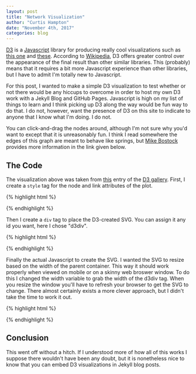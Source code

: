 ```yaml
---
layout: post
title: "Network Visualization"
author: "Curtis Hampton"
date: "November 4th, 2017"
categories: blog
---
```

<script src="//code.jquery.com/jquery.js"></script>
<style>

.node {
  stroke: #fff;
  stroke-width: 1.5px;
}

.link {
  stroke: #999;
  stroke-opacity: .6;
}

</style>

[D3](https://d3js.org/) is a [Javascript](https://www.javascript.com/) library for producing really cool visualizations such as [this one](http://www.r2d3.us/visual-intro-to-machine-learning-part-1/) and [these](https://github.com/mbostock/d3/wiki/Gallery). According to [Wikipedia](https://en.wikipedia.org/wiki/D3.js), D3 offers greater control over the appearance of the final result than other similar libraries. This (probably) means that it requires a bit more Javascript experience than other libraries, but I have to admit I'm totally new to Javascript.

For this post, I wanted to make a simple D3 visualization to test whether or not there would be any hiccups to overcome in order to host my own D3 work with a Jekyll Blog and GitHub Pages. Javascript is high on my list of things to learn and I think picking up D3 along the way would be fun way to do that. I do not, however, want the presence of D3 on this site to indicate to anyone that I know what I'm doing. I do not.

<div id='d3div'></div>

You can click-and-drag the nodes around, although I'm not sure why you'd want to except that it is unreasonably fun. I think I read somewhere the edges of this graph are meant to behave like springs, but [Mike Bostock](https://en.wikipedia.org/wiki/Mike_Bostock) provides more information in the link given below. 

## The Code

The visualization above was taken from [this](http://bl.ocks.org/mbostock/4062045) entry of the [D3 gallery](https://github.com/mbostock/d3/wiki/Gallery). First, I create a `style` tag for the node and link attributes of the plot.

{% highlight html %}
<style>

.node {
  stroke: #fff;
  stroke-width: 1.5px;
}

.link {
  stroke: #999;
  stroke-opacity: .6;
}

</style>
{% endhighlight %}

Then I create a `div` tag to place the D3-created SVG. You can assign it any id you want, here I chose "d3div".

{% highlight html %}
<div id='d3div'></div>
{% endhighlight %}

Finally the actual Javascript to create the SVG. I wanted the SVG to resize based on the width of the parent container. This way it should work properly when viewed on mobile or on a skinny web broswer window. To do this I changed the width variable to grab the width of the d3div tag. When you resize the window you'll have to refresh your browser to get the SVG to change. There almost certainly exists a more clever approach, but I didn't take the time to work it out.

{% highlight html %}

<script src="//d3js.org/d3.v3.min.js"></script>
<script>

var width = $("#d3div").width(),
    height = 500;

var color = d3.scale.category20();

var force = d3.layout.force()
    .charge(-120)
    .linkDistance(30)
    .size([width, height]);

var svg = d3.select("#d3div").append("svg")
    .attr("width", width)
    .attr("height", height);

d3.json("../../../../curtis.json", function(error, graph) {
  if (error) throw error;

  force
      .nodes(graph.nodes)
      .links(graph.links)
      .start();

  var link = svg.selectAll(".link")
      .data(graph.links)
    .enter().append("line")
      .attr("class", "link")
      .style("stroke-width", function(d) { return Math.sqrt(d.value); });

  var node = svg.selectAll(".node")
      .data(graph.nodes)
    .enter().append("circle")
      .attr("class", "node")
      .attr("r", 5)
      .style("fill", function(d) { return color(d.group); })
      .call(force.drag);

  node.append("title")
      .text(function(d) { return d.name; });

  force.on("tick", function() {
    link.attr("x1", function(d) { return d.source.x; })
        .attr("y1", function(d) { return d.source.y; })
        .attr("x2", function(d) { return d.target.x; })
        .attr("y2", function(d) { return d.target.y; });

    node.attr("cx", function(d) { return d.x; })
        .attr("cy", function(d) { return d.y; });
  });
});

</script>
{% endhighlight %}

<script src="//d3js.org/d3.v3.min.js"></script>
<script>

var width = $("#d3div").width(),
    height = 500;

var color = d3.scale.category20();

var force = d3.layout.force()
    .charge(-120)
    .linkDistance(30)
    .size([width, height]);

var svg = d3.select("#d3div").append("svg")
    .attr("width", width)
    .attr("height", height);

d3.json("../../../../scripts/miserables.json", function(error, graph) {
  if (error) throw error;

  force
      .nodes(graph.nodes)
      .links(graph.links)
      .start();

  var link = svg.selectAll(".link")
      .data(graph.links)
    .enter().append("line")
      .attr("class", "link")
      .style("stroke-width", function(d) { return Math.sqrt(d.value); });

  var node = svg.selectAll(".node")
      .data(graph.nodes)
    .enter().append("circle")
      .attr("class", "node")
      .attr("r", 5)
      .style("fill", function(d) { return color(d.group); })
      .call(force.drag);

  node.append("title")
      .text(function(d) { return d.name; });

  force.on("tick", function() {
    link.attr("x1", function(d) { return d.source.x; })
        .attr("y1", function(d) { return d.source.y; })
        .attr("x2", function(d) { return d.target.x; })
        .attr("y2", function(d) { return d.target.y; });

    node.attr("cx", function(d) { return d.x; })
        .attr("cy", function(d) { return d.y; });
  });
});

</script>

## Conclusion

This went off without a hitch. If I understood more of how all of this works I suppose there wouldn't have been any doubt, but it is nonetheless nice to know that you can embed D3 visualizations in Jekyll blog posts. 
